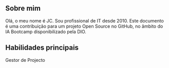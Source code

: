 ## Sobre mim 

Olá, o meu nome é JC. Sou profissional de IT desde 2010. Este documento é uma contribuição para um projeto Open Source no GitHub, no âmbito do IA Bootcamp disponibilizado pela DIO.

## Habilidades principais

Gestor de Projecto